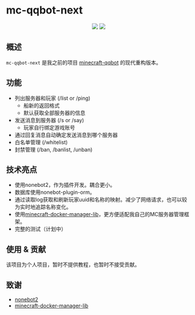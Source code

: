 # mc-qqbot-next

<div align="center">

![](https://wakapi.xyqyear.com/api/badge/xyqyear/interval:any/project:mc-qqbot-next) ![](https://img.shields.io/github/v/release/xyqyear/mc-qqbot-next)

</div>

## 概述

`mc-qqbot-next` 是我之前的项目 [minecraft-qqbot](https://github.com/xyqyear/minecraft-qqbot) 的现代重构版本。

## 功能

- 列出服务器和玩家 (/list or /ping)
  - 船新的返回格式
  - 默认获取全部服务器的信息
- 发送消息到服务器 (/s or /say)
  - 玩家自行绑定游戏账号
- 通过回复消息自动确定发送消息到哪个服务器
- 白名单管理 (/whitelist)
- 封禁管理 (/ban, /banlist, /unban)

## 技术亮点

- 使用nonebot2，作为插件开发。耦合更小。
- 数据库使用nonebot-plugin-orm。
- 通过读取log获取和刷新玩家uuid和名称的映射。减少了网络请求，也可以较为实时地追踪名称变化。
- 使用[minecraft-docker-manager-lib](https://github.com/xyqyear/minecraft-docker-manager-lib)，更方便适配我自己的MC服务器管理框架。
- 完整的测试（计划中）

## 使用 & 贡献

该项目为个人项目，暂时不提供教程，也暂时不接受贡献。

## 致谢

- [nonebot2](https://github.com/nonebot/nonebot2)
- [minecraft-docker-manager-lib](https://github.com/xyqyear/minecraft-docker-manager-lib)
